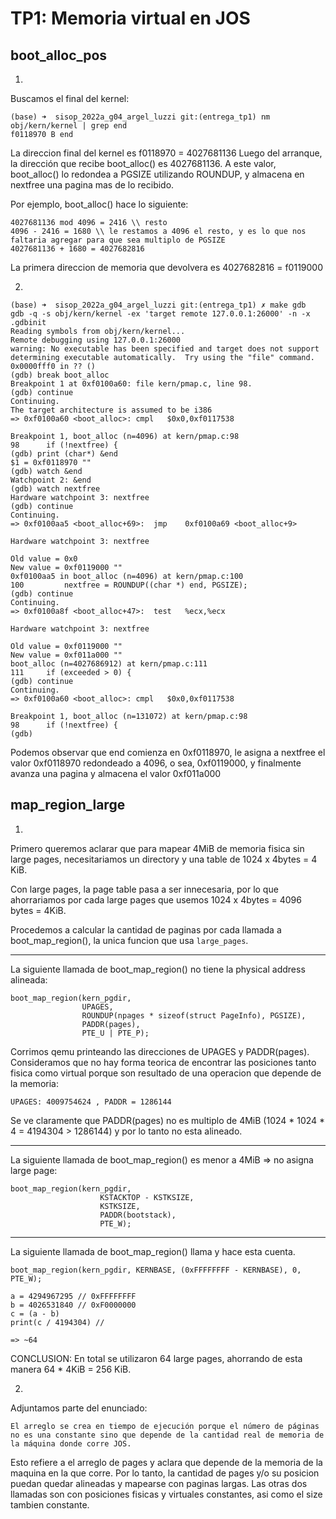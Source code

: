 TP1: Memoria virtual en JOS
===========================

boot_alloc_pos
--------------

1) 
Buscamos el final del kernel:
```
(base) ➜  sisop_2022a_g04_argel_luzzi git:(entrega_tp1) nm obj/kern/kernel | grep end 
f0118970 B end
```
La direccion final del kernel es f0118970 = 4027681136
Luego del arranque, la dirección que recibe boot_alloc() es 4027681136. A este valor, boot_alloc() lo redondea a PGSIZE utilizando ROUNDUP, y almacena en nextfree una pagina mas de lo recibido. 


Por ejemplo, boot_alloc() hace lo siguiente:
```
4027681136 mod 4096 = 2416 \\ resto
4096 - 2416 = 1680 \\ le restamos a 4096 el resto, y es lo que nos faltaria agregar para que sea multiplo de PGSIZE
4027681136 + 1680 = 4027682816 
```
La primera direccion de memoria que devolvera es 4027682816 = f0119000

2)
```
(base) ➜  sisop_2022a_g04_argel_luzzi git:(entrega_tp1) ✗ make gdb
gdb -q -s obj/kern/kernel -ex 'target remote 127.0.0.1:26000' -n -x .gdbinit
Reading symbols from obj/kern/kernel...
Remote debugging using 127.0.0.1:26000
warning: No executable has been specified and target does not support
determining executable automatically.  Try using the "file" command.
0x0000fff0 in ?? ()
(gdb) break boot_alloc
Breakpoint 1 at 0xf0100a60: file kern/pmap.c, line 98.
(gdb) continue
Continuing.
The target architecture is assumed to be i386
=> 0xf0100a60 <boot_alloc>:	cmpl   $0x0,0xf0117538

Breakpoint 1, boot_alloc (n=4096) at kern/pmap.c:98
98		if (!nextfree) {
(gdb) print (char*) &end
$1 = 0xf0118970 ""
(gdb) watch &end
Watchpoint 2: &end
(gdb) watch nextfree
Hardware watchpoint 3: nextfree
(gdb) continue
Continuing.
=> 0xf0100aa5 <boot_alloc+69>:	jmp    0xf0100a69 <boot_alloc+9>

Hardware watchpoint 3: nextfree

Old value = 0x0
New value = 0xf0119000 ""
0xf0100aa5 in boot_alloc (n=4096) at kern/pmap.c:100
100			nextfree = ROUNDUP((char *) end, PGSIZE);
(gdb) continue
Continuing.
=> 0xf0100a8f <boot_alloc+47>:	test   %ecx,%ecx

Hardware watchpoint 3: nextfree

Old value = 0xf0119000 ""
New value = 0xf011a000 ""
boot_alloc (n=4027686912) at kern/pmap.c:111
111		if (exceeded > 0) {
(gdb) continue
Continuing.
=> 0xf0100a60 <boot_alloc>:	cmpl   $0x0,0xf0117538

Breakpoint 1, boot_alloc (n=131072) at kern/pmap.c:98
98		if (!nextfree) {
(gdb) 
```

Podemos observar que end comienza en 0xf0118970, le asigna a nextfree el valor 0xf0118970 redondeado a 4096, o sea, 0xf0119000, y finalmente avanza una pagina y almacena el valor 0xf011a000

map_region_large
----------------

1) 
Primero queremos aclarar que para mapear 4MiB de memoria fisica sin large pages, necesitariamos un directory y una table de 1024 x 4bytes = 4 KiB.

Con large pages, la page table pasa a ser innecesaria, por lo que ahorrariamos por cada large pages que usemos 1024 x 4bytes = 4096 bytes = 4KiB.

Procedemos a calcular la cantidad de paginas por cada llamada a boot_map_region(), la unica funcion que usa `large_pages`.

------
La siguiente llamada de boot_map_region() no tiene la physical address alineada:

```
boot_map_region(kern_pgdir,
	            UPAGES,
	            ROUNDUP(npages * sizeof(struct PageInfo), PGSIZE),
	            PADDR(pages),
	            PTE_U | PTE_P);
```
Corrimos qemu printeando las direcciones de UPAGES y PADDR(pages). Consideramos que no hay forma teorica de encontrar las posiciones tanto fisica como virtual porque son resultado de una operacion que depende de la memoria:
```
UPAGES: 4009754624 , PADDR = 1286144
```
Se ve claramente que PADDR(pages) no es multiplo de 4MiB (1024 * 1024 * 4 = 4194304 > 1286144) y por lo tanto no esta alineado.

------------

La siguiente llamada de boot_map_region() es menor a 4MiB => no asigna large page:

```
boot_map_region(kern_pgdir,
	                KSTACKTOP - KSTKSIZE,
	                KSTKSIZE,
	                PADDR(bootstack),
	                PTE_W);
```
------
La siguiente llamada de boot_map_region() llama y hace esta cuenta.
```
boot_map_region(kern_pgdir, KERNBASE, (0xFFFFFFFF - KERNBASE), 0, PTE_W);

```
```
a = 4294967295 // 0xFFFFFFFF
b = 4026531840 // 0xF0000000 
c = (a - b)
print(c / 4194304) //

=> ~64
```
CONCLUSION: En total se utilizaron 64 large pages, ahorrando de esta manera 64 * 4KiB = 256 KiB.

2.
Adjuntamos parte del enunciado:
```
El arreglo se crea en tiempo de ejecución porque el número de páginas no es una constante sino que depende de la cantidad real de memoria de la máquina donde corre JOS.
```
Esto refiere a el arreglo de pages y aclara que depende de la memoria de la maquina en la que corre. Por lo tanto, la cantidad de pages y/o su posicion puedan quedar alineadas y mapearse con paginas largas. Las otras dos llamadas son con posiciones fisicas y virtuales constantes, asi como el size tambien constante.
